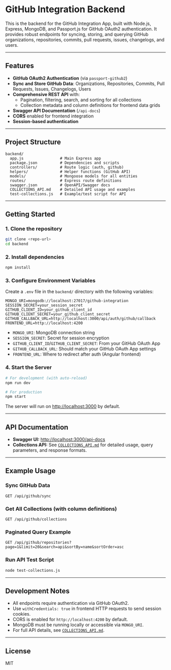 # GitHub Integration Backend

This is the backend for the GitHub Integration App, built with Node.js, Express, MongoDB, and Passport.js for GitHub OAuth2 authentication. It provides robust endpoints for syncing, storing, and querying GitHub organizations, repositories, commits, pull requests, issues, changelogs, and users.

---

## Features

- **GitHub OAuth2 Authentication** (via `passport-github2`)
- **Sync and Store GitHub Data**: Organizations, Repositories, Commits, Pull Requests, Issues, Changelogs, Users
- **Comprehensive REST API** with:
  - Pagination, filtering, search, and sorting for all collections
  - Collection metadata and column definitions for frontend data grids
- **Swagger API Documentation** (`/api-docs`)
- **CORS** enabled for frontend integration
- **Session-based authentication**

---

## Project Structure

```
backend/
  app.js                # Main Express app
  package.json          # Dependencies and scripts
  controllers/          # Route logic (auth, github)
  helpers/              # Helper functions (GitHub API)
  models/               # Mongoose models for all entities
  routes/               # Express route definitions
  swagger.json          # OpenAPI/Swagger docs
  COLLECTIONS_API.md    # Detailed API usage and examples
  test-collections.js   # Example/test script for API
```

---

## Getting Started

### 1. Clone the repository

```bash
git clone <repo-url>
cd backend
```

### 2. Install dependencies

```bash
npm install
```

### 3. Configure Environment Variables

Create a `.env` file in the `backend/` directory with the following variables:

```
MONGO_URI=mongodb://localhost:27017/github-integration
SESSION_SECRET=your_session_secret
GITHUB_CLIENT_ID=your_github_client_id
GITHUB_CLIENT_SECRET=your_github_client_secret
GITHUB_CALLBACK_URL=http://localhost:3000/api/auth/github/callback
FRONTEND_URL=http://localhost:4200
```

- `MONGO_URI`: MongoDB connection string
- `SESSION_SECRET`: Secret for session encryption
- `GITHUB_CLIENT_ID`/`GITHUB_CLIENT_SECRET`: From your GitHub OAuth App
- `GITHUB_CALLBACK_URL`: Should match your GitHub OAuth App settings
- `FRONTEND_URL`: Where to redirect after auth (Angular frontend)

### 4. Start the Server

```bash
# For development (with auto-reload)
npm run dev

# For production
npm start
```

The server will run on [http://localhost:3000](http://localhost:3000) by default.

---

## API Documentation

- **Swagger UI:** [http://localhost:3000/api-docs](http://localhost:3000/api-docs)
- **Collections API:** See [`COLLECTIONS_API.md`](./COLLECTIONS_API.md) for detailed usage, query parameters, and response formats.

---

## Example Usage

### Sync GitHub Data

```http
GET /api/github/sync
```

### Get All Collections (with column definitions)

```http
GET /api/github/collections
```

### Paginated Query Example

```http
GET /api/github/repositories?page=1&limit=20&search=api&sortBy=name&sortOrder=asc
```

### Run API Test Script

```bash
node test-collections.js
```

---

## Development Notes

- All endpoints require authentication via GitHub OAuth2.
- Use `withCredentials: true` in frontend HTTP requests to send session cookies.
- CORS is enabled for `http://localhost:4200` by default.
- MongoDB must be running locally or accessible via `MONGO_URI`.
- For full API details, see [`COLLECTIONS_API.md`](./COLLECTIONS_API.md).

---

## License

MIT 